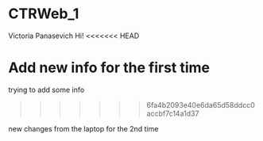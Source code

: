 # CTRWeb_1
Victoria Panasevich
Hi!
<<<<<<< HEAD

Add new info for the first time
=======
trying to add some info
>>>>>>> 6fa4b2093e40e6da65d58ddcc0accbf7c14a1d37

new changes from the laptop for the 2nd time